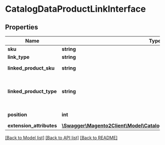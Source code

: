 # CatalogDataProductLinkInterface

## Properties
Name | Type | Description | Notes
------------ | ------------- | ------------- | -------------
**sku** | **string** | SKU | 
**link_type** | **string** | Link type | 
**linked_product_sku** | **string** | Linked product sku | 
**linked_product_type** | **string** | Linked product type (simple, virtual, etc) | 
**position** | **int** | Linked item position | 
**extension_attributes** | [**\Swagger\Magento2Client\Model\CatalogDataProductLinkExtensionInterface**](CatalogDataProductLinkExtensionInterface.md) |  | [optional] 

[[Back to Model list]](../README.md#documentation-for-models) [[Back to API list]](../README.md#documentation-for-api-endpoints) [[Back to README]](../README.md)


